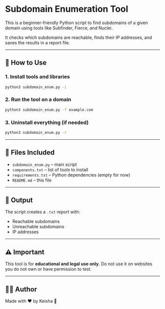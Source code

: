 # Subdomain Enumeration Tool

This is a beginner-friendly Python script to find subdomains of a given domain using tools like Subfinder, Fierce, and Nuclei.

It checks which subdomains are reachable, finds their IP addresses, and saves the results in a report file.

---

## 🔧 How to Use

### 1. Install tools and libraries
```bash
python3 subdomain_enum.py -i
````

### 2. Run the tool on a domain

```bash
python3 subdomain_enum.py -f example.com
```

### 3. Uninstall everything (if needed)

```bash
python3 subdomain_enum.py -r
```

---

## 📁 Files Included

* `subdomain_enum.py` – main script
* `components.txt` – list of tools to install
* `requirements.txt` – Python dependencies (empty for now)
* `README.md` – this file

---

## 📝 Output

The script creates a `.txt` report with:

* Reachable subdomains
* Unreachable subdomains
* IP addresses

---

## ⚠️ Important

This tool is for **educational and legal use only**. Do not use it on websites you do not own or have permission to test.

---

## 👨‍💻 Author

Made with ❤️ by Keisha 🚀

